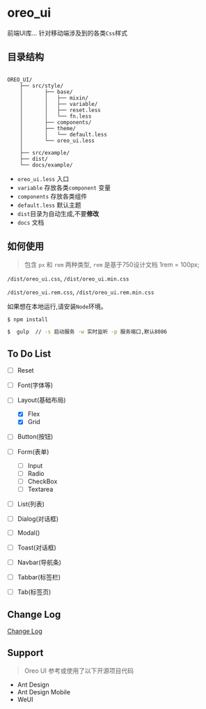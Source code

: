 # oreo_ui

前端UI库... 针对移动端涉及到的各类`Css`样式





## 目录结构

```

OREO_UI/
    ├── src/style/
    │       ├── base/
    │       │   ├── mixin/
    │       │   ├── variable/
    │       │   ├── reset.less
    │       │   └── fn.less
    │       ├── components/
    │       ├── theme/
    │       │   └── default.less
    │       └── oreo_ui.less  
    │
    ├── src/example/
    ├── dist/
    └── docs/example/ 

```
- `oreo_ui.less` 入口
- `variable` 存放各类`component` 变量
- `components` 存放各类组件
- `default.less` 默认主题
- `dist`目录为自动生成,不要**修改**
- `docs` 文档

## 如何使用

> 包含 `px` 和 `rem` 两种类型, `rem` 是基于750设计文档 1rem = 100px;

`/dist/oreo_ui.css`, `/dist/oreo_ui.min.css` 

`/dist/oreo_ui.rem.css`, `/dist/oreo_ui.rem.min.css` 


如果想在本地运行,请安装`Node`环境。

```bash
$ npm install

$  gulp  // -s 启动服务 -w 实时监听 -p 服务端口,默认8086

```


## To Do List

- [ ] Reset
- [ ] Font(字体等)
- [ ] Layout(基础布局)
    - [x] Flex
    - [x] Grid
- [ ] Button(按钮)
- [ ] Form(表单)
    - [ ] Input
    - [ ] Radio
    - [ ] CheckBox
    - [ ] Textarea
- [ ] List(列表)
- [ ] Dialog(对话框)
- [ ] Modal()
- [ ] Toast(对话框)
- [ ] Navbar(导航条)
- [ ] Tabbar(标签栏)
- [ ] Tab(标签页)


## Change Log

[Change Log](./docs/CHANGELOG.md)


## Support

> Oreo UI 参考或使用了以下开源项目代码

- Ant Design
- Ant Design Mobile
- WeUI
